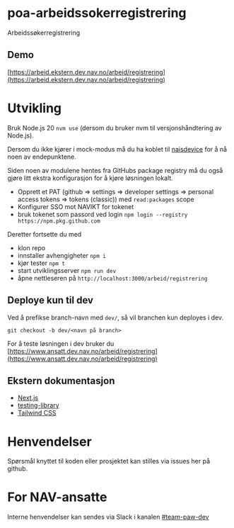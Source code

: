 # poa-arbeidssokerregistrering

Arbeidssøkerregistrering

## Demo

[https://arbeid.ekstern.dev.nav.no/arbeid/registrering](https://arbeid.ekstern.dev.nav.no/arbeid/registrering)

# Utvikling

Bruk Node.js 20 `nvm use` (dersom du bruker nvm til versjonshåndtering av Node.js).

Dersom du ikke kjører i mock-modus må du ha koblet til [naisdevice](https://doc.nais.io/device/) for å nå noen av endepunktene.

Siden noen av modulene hentes fra GitHubs package registry må du også gjøre litt ekstra konfigurasjon for å kjøre løsningen lokalt.

-   Opprett et PAT (github => settings => developer settings => personal access tokens => tokens (classic)) med `read:packages` scope
-   Konfigurer SSO mot NAVIKT for tokenet
-   bruk tokenet som passord ved login `npm login --registry https://npm.pkg.github.com`

Deretter fortsette du med

-   klon repo
-   innstaller avhengigheter `npm i`
-   kjør tester `npm t`
-   start utviklingsserver `npm run dev`
-   åpne nettleseren på `http://localhost:3000/arbeid/registrering`

## Deploye kun til dev

Ved å prefikse branch-navn med `dev/`, så vil branchen kun deployes i dev.

```
git checkout -b dev/<navn på branch>
```

For å teste løsningen i dev bruker du [https://www.ansatt.dev.nav.no/arbeid/registrering](https://www.ansatt.dev.nav.no/arbeid/registrering)

## Ekstern dokumentasjon

-   [Next.js](https://nextjs.org/)
-   [testing-library](https://testing-library.com/)
-   [Tailwind CSS](https://tailwindcss.com/)

# Henvendelser

Spørsmål knyttet til koden eller prosjektet kan stilles via issues her på github.

# For NAV-ansatte

Interne henvendelser kan sendes via Slack i kanalen [#team-paw-dev](https://nav-it.slack.com/archives/CLTFAEW75)
